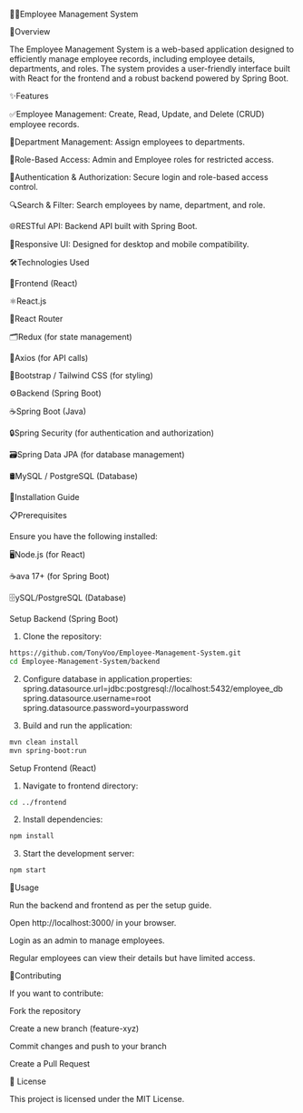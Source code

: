 👨‍💼Employee Management System

📌Overview

The Employee Management System is a web-based application designed to efficiently manage employee records, including employee details, departments, and roles. The system provides a user-friendly interface built with React for the frontend and a robust backend powered by Spring Boot.

✨Features

✅Employee Management: Create, Read, Update, and Delete (CRUD) employee records.

🏢Department Management: Assign employees to departments.

🔐Role-Based Access: Admin and Employee roles for restricted access.

🔑Authentication & Authorization: Secure login and role-based access control.

🔍Search & Filter: Search employees by name, department, and role.

🌐RESTful API: Backend API built with Spring Boot.

📱Responsive UI: Designed for desktop and mobile compatibility.

🛠Technologies Used

🎨Frontend (React)

⚛️React.js

🚏React Router

🗂Redux (for state management)

📡Axios (for API calls)

🎨Bootstrap / Tailwind CSS (for styling)

⚙️Backend (Spring Boot)

☕Spring Boot (Java)

🔒Spring Security (for authentication and authorization)

🗃Spring Data JPA (for database management)

🛢MySQL / PostgreSQL (Database)

🚀Installation Guide

📋Prerequisites

Ensure you have the following installed:

🖥Node.js (for React)

☕ava 17+ (for Spring Boot)

🗄ySQL/PostgreSQL (Database)

Setup Backend (Spring Boot)

1. Clone the repository:
```bash
https://github.com/TonyVoo/Employee-Management-System.git
cd Employee-Management-System/backend
```

2. Configure database in application.properties:
spring.datasource.url=jdbc:postgresql://localhost:5432/employee_db
spring.datasource.username=root
spring.datasource.password=yourpassword

3. Build and run the application:
```bash
mvn clean install
mvn spring-boot:run
```
Setup Frontend (React)

1. Navigate to frontend directory:
```bash
cd ../frontend
```

2. Install dependencies:
```bash
npm install
```
3. Start the development server:
```bash
npm start
```

📌Usage

Run the backend and frontend as per the setup guide.

Open http://localhost:3000/ in your browser.

Login as an admin to manage employees.

Regular employees can view their details but have limited access.

🤝Contributing

If you want to contribute:

Fork the repository

Create a new branch (feature-xyz)

Commit changes and push to your branch

Create a Pull Request

📜 License

This project is licensed under the MIT License.

